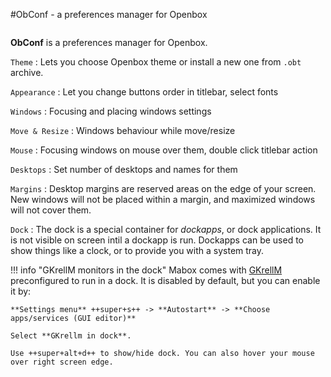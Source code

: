 #ObConf - a preferences manager for Openbox

<div class="gal1">
    <a href="../../img/obconf.jpg" title="ObConf - a preferences manager for Openbox"><img src="../../img/obconf.jpg" alt="" /></a>
</div>


**ObConf**  is  a  preferences manager for Openbox.


`Theme`
:   Lets you choose Openbox theme or install a new one from `.obt` archive.

`Appearance`
:   Let you change buttons order in titlebar, select fonts

`Windows`
:   Focusing and placing windows settings

`Move & Resize`
:   Windows behaviour while move/resize

`Mouse`
:   Focusing windows on mouse over them, double click titlebar action

`Desktops`
:   Set number of desktops and names for them

`Margins`
:   Desktop margins are reserved areas on the edge of your screen. New windows will not be placed within a margin, and maximized windows will not cover them.

`Dock`
:   The dock is a special container for *dockapps*, or dock applications. It is not visible on screen intil a dockapp is run. Dockapps can be used to show things like a clock, or to provide you with a system tray.

!!! info "GKrellM monitors in the dock"
    Mabox comes with [GKrellM](../../apps/gkrellm/) preconfigured to run in a dock. It is disabled by default, but you can enable it by:
    
    **Settings menu** ++super+s++ -> **Autostart** -> **Choose apps/services (GUI editor)**
    
    Select **GKrellm in dock**.

    Use ++super+alt+d++ to show/hide dock. You can also hover your mouse over right screen edge.

<div class="gal4">
    <a href="../../img/obconf-theme.png" title="ObConf - Theme"><img src="../../img/obconf-theme.png" alt="" /></a>
    <a href="../../img/obconf-appearance.png" title="ObConf - Appearance"><img src="../../img/obconf-appearance.png" alt="" /></a>
    <a href="../../img/obconf-windows.png" title="ObConf - Windows"><img src="../../img/obconf-windows.png" alt="" /></a>
    <a href="../../img/obconf-move.png" title="ObConf - Move & Resize"><img src="../../img/obconf-move.png" alt="" /></a>
    <a href="../../img/obconf-mouse.png" title="ObConf - Mouse"><img src="../../img/obconf-mouse.png" alt="" /></a>
    <a href="../../img/obconf-desktops.png" title="ObConf - Desktops "><img src="../../img/obconf-desktops.png" alt="" /></a>
    <a href="../../img/obconf-margins.png" title="ObConf - Margins"><img src="../../img/obconf-margins.png" alt="" /></a>
    <a href="../../img/obconf-dock.png" title="ObConf - Dock"><img src="../../img/obconf-dock.png" alt="" /></a>
</div>

